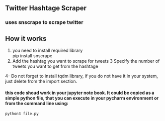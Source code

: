 ## Twitter Hashtage Scraper 

### uses snscrape to scrape twitter

## How it works 

1. you need to install required library \
    pip install snscrape
2. Add the hashtag you want to scrape for tweets
3 Specify the number of tweets you want to get from the hashtage 

4- Do not forget to install tqdm library, if you do not have it in your system, just delete from the import section. 

#### this code shoud work in your jupyter note book. It could be copied as a simple python file, that you can execute in your pycharm environment or from the command line using:
    python3 file.py